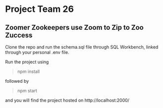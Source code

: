 # Project Team 26
## Zoomer Zookeepers use Zoom to Zip to Zoo Zuccess

Clone the repo and run the schema.sql file through SQL Workbench, linked through your personal .env file.

Run the project using 

> npm install

followed by 

> npm start

and you will find the project hosted on http://localhost:2000/

